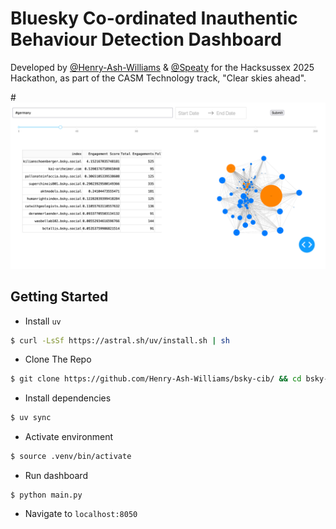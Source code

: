 # Bluesky Co-ordinated Inauthentic Behaviour Detection Dashboard 

Developed by [@Henry-Ash-Williams](https://github.com/Henry-Ash-Williams) & [@Speaty](https://github.com/Speaty) for the Hacksussex 2025 Hackathon, as part of the CASM Technology track, "Clear skies ahead". 

#![bsky cib app](https://raw.githubusercontent.com/Henry-Ash-Williams/bsky-cib/refs/heads/master/assets/app.png)


## Getting Started 

- Install `uv` 

```sh
$ curl -LsSf https://astral.sh/uv/install.sh | sh
```

- Clone The Repo

```sh
$ git clone https://github.com/Henry-Ash-Williams/bsky-cib/ && cd bsky-cib
```

- Install dependencies 

```sh
$ uv sync
```

- Activate environment 

```sh
$ source .venv/bin/activate 
```

- Run dashboard 

```
$ python main.py
```

- Navigate to `localhost:8050`
